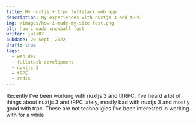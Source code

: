 ```yaml
---
title: My nuxtjs + trpc fullstack web app
description: My experiences with nuxtjs 3 and tRPC
img: /images/how-i-made-my-site-fast.png
alt: how i made snowball fast
writer: juls07
pubdate: 20 Sept, 2022
draft: true
tags:
  - web dev
  - fullstack development
  - nuxtjs 3
  - tRPC
  - redis
---
```


Recently I've been working with nuxtjs 3 and tTRPC. I've heard a lot of things about nuxtjs 3 and tRPC lately, mostly bad with nuxtjs 3 and mostly good with trpc. These are not technoligies I've been interested in working with for a while